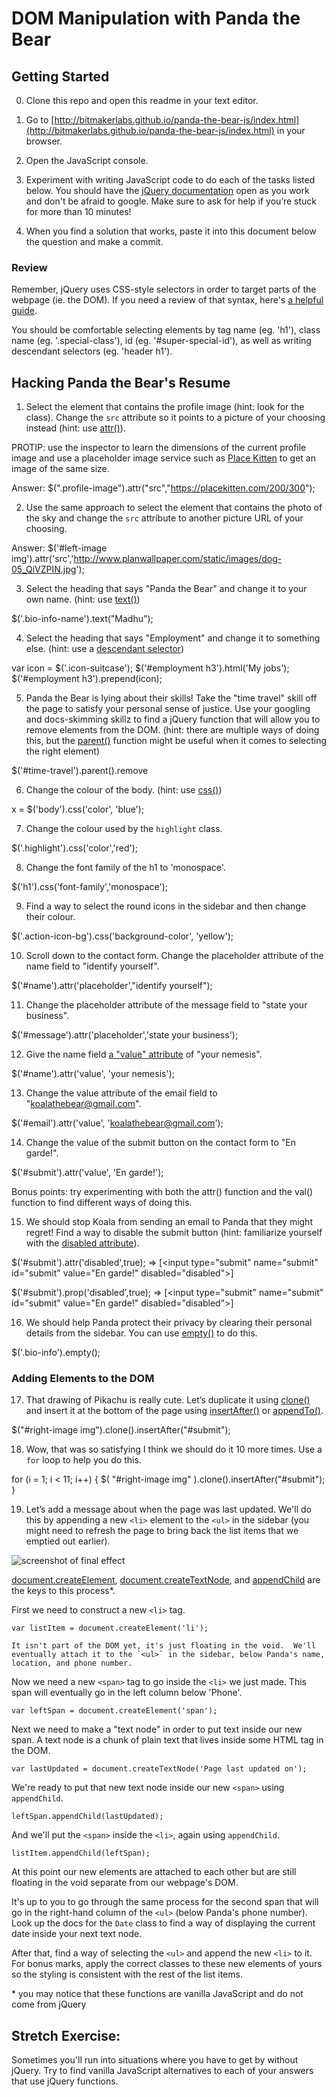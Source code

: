 # DOM Manipulation with Panda the Bear
## Getting Started
0. Clone this repo and open this readme in your text editor.

1. Go to [http://bitmakerlabs.github.io/panda-the-bear-js/index.html](http://bitmakerlabs.github.io/panda-the-bear-js/index.html) in your browser.

2. Open the JavaScript console.

3. Experiment with writing JavaScript code to do each of the tasks listed below.  You should have the [jQuery documentation](http://jquery.com/) open as you work and don't be afraid to google.  Make sure to ask for help if you’re stuck for more than 10 minutes!  

4. When you find a solution that works, paste it into this document below the question and make a commit.


### Review
Remember, jQuery uses CSS-style selectors in order to target parts of the webpage (ie. the DOM).  If you need a review of that syntax, here's [a helpful guide](https://developer.mozilla.org/en/docs/Web/Guide/CSS/Getting_started/Selectors).

You should be comfortable selecting elements by tag name (eg. 'h1'), class name (eg. '.special-class'), id (eg. '#super-special-id'), as well as writing descendant selectors (eg. 'header h1').

## Hacking Panda the Bear's Resume

1. Select the element that contains the profile image (hint: look for the class).  Change the `src` attribute so it points to a picture of your choosing instead (hint: use [attr()](http://api.jquery.com/attr/)).

  PROTIP: use the inspector to learn the dimensions of the current profile image and use a placeholder image service such as [Place Kitten](https://placekitten.com/) to get an image of the same size.

 Answer:  $(".profile-image").attr("src","https://placekitten.com/200/300");

2. Use the same approach to select the element that contains the photo of the sky and change the `src` attribute to another picture URL of your choosing.

  Answer: $('#left-image img').attr('src','http://www.planwallpaper.com/static/images/dog-05_QiVZPIN.jpg');


3. Select the heading that says "Panda the Bear" and change it to your own name. (hint: use [text()](http://api.jquery.com/text/))

$('.bio-info-name').text("Madhu");

4. Select the heading that says "Employment" and change it to something else. (hint: use a [descendant selector](https://developer.mozilla.org/en-US/docs/Web/CSS/Descendant_selectors))


var icon = $('.icon-suitcase');
$('#employment h3').html('My jobs');
$('#employment h3').prepend(icon);

5. Panda the Bear is lying about their skills!  Take the "time travel" skill off the page to satisfy your personal sense of justice.  Use your googling and docs-skimming skillz to find a jQuery function that will allow you to remove elements from the DOM.  (hint: there are multiple ways of doing this, but the [parent()](http://api.jquery.com/parent/) function might be useful when it comes to selecting the right element)


$('#time-travel').parent().remove


6. Change the colour of the body. (hint: use [css()](http://api.jquery.com/css/))

  x = $('body').css('color', 'blue');

7. Change the colour used by the `highlight` class.

 $('.highlight').css('color','red');

8. Change the font family of the h1 to 'monospace'.

$('h1').css('font-family','monospace');

9. Find a way to select the round icons in the sidebar and then change their colour.

$('.action-icon-bg').css('background-color', 'yellow');

10. Scroll down to the contact form.  Change the placeholder attribute of the name field to "identify yourself".

$('#name').attr('placeholder',"identify yourself");

11. Change the placeholder attribute of the message field to "state your business".

$('#message').attr('placeholder','state your business');


12. Give the name field [a "value" attribute](http://www.w3schools.com/tags/att_input_value.asp) of "your nemesis".

$('#name').attr('value', 'your nemesis');

13. Change the value attribute of the email field to "koalathebear@gmail.com".

 $('#email').attr('value', 'koalathebear@gmail.com');

14. Change the value of the submit button on the contact form to "En garde!".


$('#submit').attr('value', 'En garde!');

  Bonus points: try experimenting with both the attr() function and the val() function to find different ways of doing this.

15. We should stop Koala from sending an email to Panda that they might regret!  Find a way to disable the submit button (hint: familiarize yourself with the [disabled attribute](http://www.w3schools.com/tags/att_input_disabled.asp)).

$('#submit').attr('disabled',true);
=>
[<input type=​"submit" name=​"submit" id=​"submit" value=​"En garde!" disabled=​"disabled">​]

$('#submit').prop('disabled',true);
=> [<input type=​"submit" name=​"submit" id=​"submit" value=​"En garde!" disabled=​"disabled">​]


16. We should help Panda protect their privacy by clearing their personal details from the sidebar.  You can use [empty()](https://api.jquery.com/empty/) to do this.

$('.bio-info').empty();

### Adding Elements to the DOM

17. That drawing of Pikachu is really cute.  Let’s duplicate it using [clone()](https://api.jquery.com/clone/) and insert it at the bottom of the page using [insertAfter()](http://api.jquery.com/insertafter/) or [appendTo()](http://api.jquery.com/appendto/).

$("#right-image img").clone().insertAfter("#submit");

18. Wow, that was so satisfying I think we should do it 10 more times.  Use a `for` loop to help you do this.

for (i = 1; i < 11; i++) { $( "#right-image img" ).clone().insertAfter("#submit"); }

19. Let’s add a message about when the page was last updated.  We'll do this by appending a new `<li>` element to the `<ul>` in the sidebar (you might need to refresh the page to bring back the list items that we emptied out earlier).  

  ![screenshot of final effect](panda-last-updated.png)

  [document.createElement](https://developer.mozilla.org/en-US/docs/Web/API/Document/createElement), [document.createTextNode](https://developer.mozilla.org/en-US/docs/Web/API/Document/createTextNode), and [appendChild](https://developer.mozilla.org/en-US/docs/Web/API/Node/appendChild) are the keys to this process\*.

  First we need to construct a new `<li>` tag.

  `var listItem = document.createElement('li');`

    It isn't part of the DOM yet, it's just floating in the void.  We'll eventually attach it to the `<ul>` in the sidebar, below Panda's name, location, and phone number.

   Now we need a new `<span>` tag to go inside the `<li>` we just made.  This span will eventually go in the left column below 'Phone'.

  `var leftSpan = document.createElement('span');`

  Next we need to make a "text node" in order to put text inside our new span.  A text node is a chunk of plain text that lives inside some HTML tag in the DOM.

  `var lastUpdated = document.createTextNode('Page last updated on');`

  We're ready to put that new text node inside our new `<span>` using `appendChild`.

  `leftSpan.appendChild(lastUpdated);`

  And we'll put the `<span>` inside the `<li>`, again using `appendChild`.

  `listItem.appendChild(leftSpan);`

  At this point our new elements are attached to each other but are still floating in the void separate from our webpage's DOM.

  It's up to you to go through the same process for the second span that will go in the right-hand column of the `<ul>` (below Panda's phone number).  Look up the docs for the `Date` class to find a way of displaying the current date inside your next text node.

  After that, find a way of selecting the `<ul>` and append the new `<li>` to it.  For bonus marks, apply the correct classes to these new elements of yours so the styling is consistent with the rest of the list items.


\* you may notice that these functions are vanilla JavaScript and do not come from jQuery


## Stretch Exercise:
Sometimes you'll run into situations where you have to get by without jQuery.  Try to find vanilla JavaScript alternatives to each of your answers that use jQuery functions.

